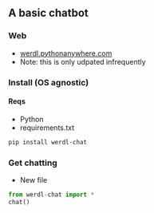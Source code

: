 ## A basic chatbot
### Web
- [werdl.pythonanywhere.com](werdl.pythonanywhere.com)
- Note: this is only udpated infrequently
### Install (OS agnostic)
#### Reqs
- Python
- requirements.txt
```bash
pip install werdl-chat
```
### Get chatting
- New file
```python
from werdl-chat import *
chat()
```

